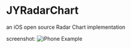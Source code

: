 JYRadarChart
============

an iOS open source Radar Chart implementation

screenshot:
![iPhone Example](https://github.com/johnnywjy/JYRadarChart/blob/master/screenshots/screenshot_1.png?raw=true)